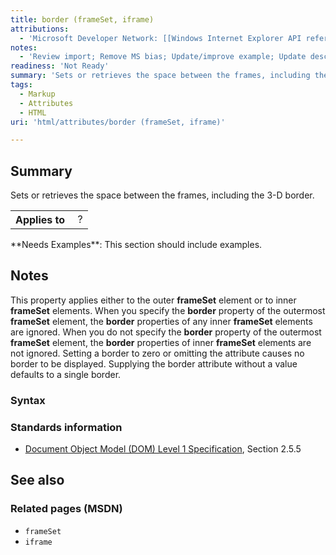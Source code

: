 ```yaml
---
title: border (frameSet, iframe)
attributions:
  - 'Microsoft Developer Network: [[Windows Internet Explorer API reference](http://msdn.microsoft.com/en-us/library/ie/hh828809%28v=vs.85%29.aspx) Article]'
notes:
  - 'Review import; Remove MS bias; Update/improve example; Update descriptions; Fix lists & compatibility info'
readiness: 'Not Ready'
summary: 'Sets or retrieves the space between the frames, including the 3-D border.'
tags:
  - Markup
  - Attributes
  - HTML
uri: 'html/attributes/border (frameSet, iframe)'

---
```

## Summary

Sets or retrieves the space between the frames, including the 3-D border.

<table class="wikitable">
<tr>
<th>
Applies to

</th>
<td>
 ?

</td>
</tr>
</table>
**Needs Examples**: This section should include examples.

## Notes

This property applies either to the outer **frameSet** element or to inner **frameSet** elements. When you specify the **border** property of the outermost **frameSet** element, the **border** properties of any inner **frameSet** elements are ignored. When you do not specify the **border** property of the outermost **frameSet** element, the **border** properties of inner **frameSet** elements are not ignored. Setting a border to zero or omitting the attribute causes no border to be displayed. Supplying the border attribute without a value defaults to a single border.

### Syntax

### Standards information

-   [Document Object Model (DOM) Level 1 Specification](http://go.microsoft.com/fwlink/p/?linkid=161725), Section 2.5.5

## See also

### Related pages (MSDN)

-   `frameSet`
-   `iframe`
